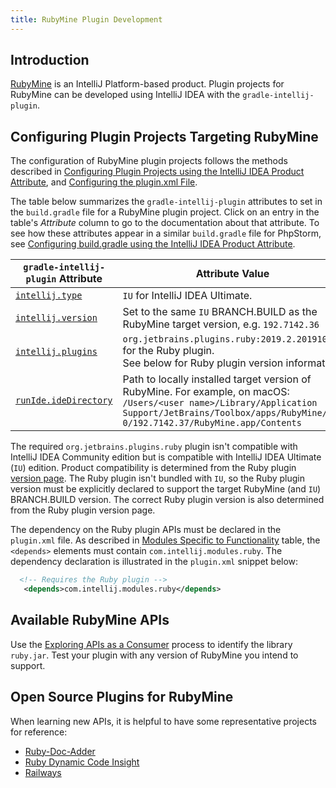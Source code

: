 ```yaml
---
title: RubyMine Plugin Development
---
```

<!-- Copyright 2000-2020 JetBrains s.r.o. and other contributors. Use of this source code is governed by the Apache 2.0 license that can be found in the LICENSE file. -->

## Introduction
[RubyMine](https://www.jetbrains.com/ruby/) is an IntelliJ Platform-based product.
Plugin projects for RubyMine can be developed using IntelliJ IDEA with the `gradle-intellij-plugin`.

## Configuring Plugin Projects Targeting RubyMine
The configuration of RubyMine plugin projects follows the methods described in [Configuring Plugin Projects using the IntelliJ IDEA Product Attribute](dev_alternate_products.md#configuring-plugin-projects-using-the-intellij-idea-product-attribute), and [Configuring the plugin.xml File](dev_alternate_products.md#configuring-pluginxml).

The table below summarizes the `gradle-intellij-plugin` attributes to set in the `build.gradle` file for a RubyMine plugin project. 
Click on an entry in the table's *Attribute* column to go to the documentation about that attribute.
To see how these attributes appear in a similar `build.gradle` file for PhpStorm, see [Configuring build.gradle using the IntelliJ IDEA Product Attribute](/products/dev_alternate_products.md#configuring-buildgradle-using-the-intellij-idea-product-attribute).

| `gradle-intellij-plugin` Attribute | Attribute Value |
|-----------|-------|
| [`intellij.type`](https://github.com/JetBrains/gradle-intellij-plugin/blob/master/README.md#intellij-platform-properties) | `IU` for IntelliJ IDEA Ultimate.  |
| [`intellij.version`](https://github.com/JetBrains/gradle-intellij-plugin/blob/master/README.md#intellij-platform-properties) | Set to the same `IU` BRANCH.BUILD as the RubyMine target version, e.g. `192.7142.36` |
| [`intellij.plugins`](https://github.com/JetBrains/gradle-intellij-plugin/blob/master/README.md#intellij-platform-properties) | `org.jetbrains.plugins.ruby:2019.2.20191029` for the Ruby plugin.<br>See below for Ruby plugin version information. |
| [`runIde.ideDirectory`](https://github.com/JetBrains/gradle-intellij-plugin/blob/master/README.md#running-dsl) | Path to locally installed target version of RubyMine. For example, on macOS:<br>`/Users/<user name>/Library/Application Support/JetBrains/Toolbox/apps/RubyMine/ch-0/192.7142.37/RubyMine.app/Contents` |

The required `org.jetbrains.plugins.ruby` plugin isn't compatible with IntelliJ IDEA Community edition but is compatible with IntelliJ IDEA Ultimate (`IU`) edition.
Product compatibility is determined from the Ruby plugin [version page](https://plugins.jetbrains.com/plugin/1293-ruby/versions). 
The Ruby plugin isn't bundled with `IU`, so the Ruby plugin version must be explicitly declared to support the target RubyMine (and `IU`) BRANCH.BUILD version. 
The correct Ruby plugin version is also determined from the Ruby plugin version page.

The dependency on the Ruby plugin APIs must be declared in the `plugin.xml` file.
As described in [Modules Specific to Functionality](/basics/getting_started/plugin_compatibility.md#modules-specific-to-functionality) table, the `<depends>` elements must contain `com.intellij.modules.ruby`.
The dependency declaration is illustrated in the `plugin.xml` snippet below:

```xml
  <!-- Requires the Ruby plugin -->
   <depends>com.intellij.modules.ruby</depends> 
```

## Available RubyMine APIs
Use the [Exploring APIs as a Consumer](/basics/getting_started/plugin_compatibility.md#exploring-apis-as-a-consumer) process to identify the library `ruby.jar`.
Test your plugin with any version of RubyMine you intend to support.

## Open Source Plugins for RubyMine
When learning new APIs, it is helpful to have some representative projects for reference:
* [Ruby-Doc-Adder](https://github.com/aristotll/RubyDocAdder)
* [Ruby Dynamic Code Insight](https://github.com/JetBrains/ruby-type-inference)
* [Railways](https://github.com/basgren/railways)